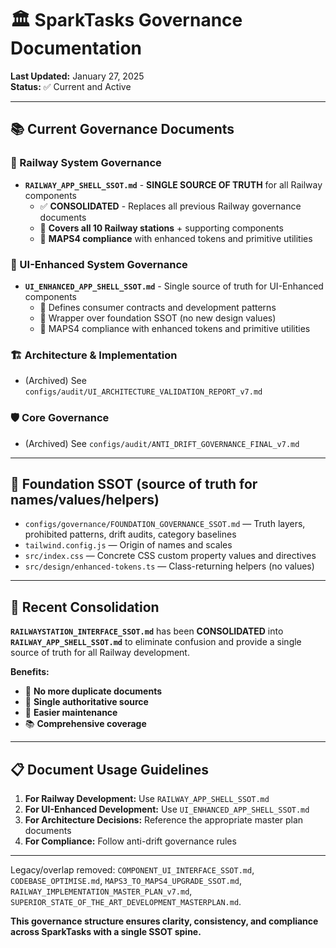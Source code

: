 # 🏛️ **SparkTasks Governance Documentation**

**Last Updated:** January 27, 2025  
**Status:** ✅ Current and Active  

---

## 📚 **Current Governance Documents**

### **🚂 Railway System Governance**
- **`RAILWAY_APP_SHELL_SSOT.md`** - **SINGLE SOURCE OF TRUTH** for all Railway components
  - ✅ **CONSOLIDATED** - Replaces all previous Railway governance documents
  - 🎯 **Covers all 10 Railway stations** + supporting components
  - 🚀 **MAPS4 compliance** with enhanced tokens and primitive utilities

### **🎨 UI-Enhanced System Governance**
- **`UI_ENHANCED_APP_SHELL_SSOT.md`** - Single source of truth for UI-Enhanced components
  - 🎯 Defines consumer contracts and development patterns
  - 🔗 Wrapper over foundation SSOT (no new design values)
  - 🚀 MAPS4 compliance with enhanced tokens and primitive utilities

### **🏗️ Architecture & Implementation**
- (Archived) See `configs/audit/UI_ARCHITECTURE_VALIDATION_REPORT_v7.md`

### **🛡️ Core Governance**
- (Archived) See `configs/audit/ANTI_DRIFT_GOVERNANCE_FINAL_v7.md`

---

## 🔗 Foundation SSOT (source of truth for names/values/helpers)
- `configs/governance/FOUNDATION_GOVERNANCE_SSOT.md` — Truth layers, prohibited patterns, drift audits, category baselines
- `tailwind.config.js` — Origin of names and scales
- `src/index.css` — Concrete CSS custom property values and directives
- `src/design/enhanced-tokens.ts` — Class-returning helpers (no values)

---

## 🔄 **Recent Consolidation**

**`RAILWAYSTATION_INTERFACE_SSOT.md`** has been **CONSOLIDATED** into **`RAILWAY_APP_SHELL_SSOT.md`** to eliminate confusion and provide a single source of truth for all Railway development.

**Benefits:**
- 🚫 **No more duplicate documents**
- 🎯 **Single authoritative source**
- 🔄 **Easier maintenance**
- 📚 **Comprehensive coverage**

---

## 📋 **Document Usage Guidelines**

1. **For Railway Development:** Use `RAILWAY_APP_SHELL_SSOT.md`
2. **For UI-Enhanced Development:** Use `UI_ENHANCED_APP_SHELL_SSOT.md`
3. **For Architecture Decisions:** Reference the appropriate master plan documents
4. **For Compliance:** Follow anti-drift governance rules

---

Legacy/overlap removed: `COMPONENT_UI_INTERFACE_SSOT.md`, `CODEBASE_OPTIMISE.md`, `MAPS3_TO_MAPS4_UPGRADE_SSOT.md`, `RAILWAY_IMPLEMENTATION_MASTER_PLAN_v7.md`, `SUPERIOR_STATE_OF_THE_ART_DEVELOPMENT_MASTERPLAN.md`.

**This governance structure ensures clarity, consistency, and compliance across SparkTasks with a single SSOT spine.**
